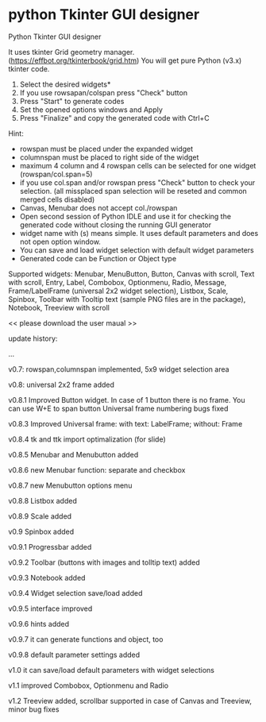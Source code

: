 # python Tkinter GUI designer
Python Tkinter GUI designer

It uses tkinter Grid geometry manager. (https://effbot.org/tkinterbook/grid.htm)
You will get pure Python (v3.x) tkinter code.

1. Select the desired widgets*
2. If you use rowsapan/colspan press "Check" button
3. Press "Start" to generate codes
4. Set the opened options windows and Apply
5. Press "Finalize" and copy the generated code with Ctrl+C

Hint:
- rowspan must be placed under the expanded widget
- columnspan must be placed to right side of the widget
- maximum 4 column and 4 rowspan cells can be selected for one widget 
  (rowspan/col.span=5)
- if you use col.span and/or rowspan press "Check" button to check your selection.
  (all missplaced span selection will be reseted and common merged cells disabled)
- Canvas, Menubar does not accept col./rowspan
- Open second session of Python IDLE and use it for checking the generated code
  without closing the running GUI generator
- widget name with (s) means simple. It uses default parameters and does not open
  option window.
- You can save and load widget selection with default widget parameters
- Generated code can be Function or Object type

Supported widgets: 
Menubar, MenuButton, Button, Canvas with scroll, Text with scroll, Entry, Label, Combobox, Optionmenu,
Radio, Message, Frame/LabelFrame (universal 2x2 widget selection), Listbox, Scale, Spinbox,
Toolbar with Tooltip text (sample PNG files are in the package), Notebook, Treeview with scroll

<< please download the user maual >>

update history:

 ...
 
 v0.7:  rowspan,columnspan implemented, 5x9 widget selection area
 
 v0.8:  universal 2x2 frame added
 
 v0.8.1 Improved Button widget. In case of 1 button there is no frame. You can use W+E to span button
        Universal frame numbering bugs fixed
        
v0.8.3  Improved Universal frame: with text: LabelFrame; without: Frame

v0.8.4  tk and ttk import optimalization (for slide)

v0.8.5  Menubar and Menubutton added

v0.8.6  new Menubar function: separate and checkbox

v0.8.7  new Menubutton options menu

v0.8.8  Listbox added

v0.8.9  Scale added

v0.9    Spinbox added

v0.9.1  Progressbar added

v0.9.2  Toolbar (buttons with images and tolltip text) added

v0.9.3  Notebook added

v0.9.4  Widget selection save/load added

v0.9.5  interface improved

v0.9.6  hints added

v0.9.7  it can generate functions and object, too

v0.9.8  default parameter settings added

v1.0    it can save/load default parameters with widget selections

v1.1    improved Combobox, Optionmenu and Radio

v1.2    Treeview added, scrollbar supported in case of Canvas and Treeview, minor bug fixes

